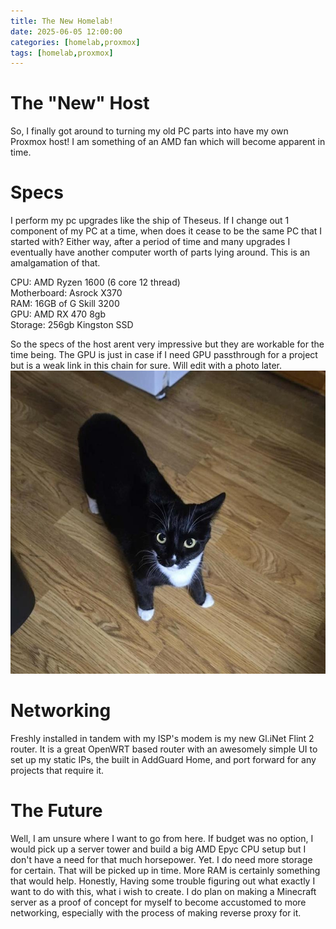 ```yaml
---
title: The New Homelab!
date: 2025-06-05 12:00:00 
categories: [homelab,proxmox]
tags: [homelab,proxmox]
---
```


# The "New" Host
So, I finally got around to turning my old PC parts into have my own Proxmox host! I am something of an AMD fan which will become apparent in time.  

# Specs
I perform my pc upgrades like the ship of Theseus. If I change out 1 component of my PC at a time, when does it cease to be the same PC that I started with? Either way, after a period of time and many upgrades I eventually have another computer worth of parts lying around. This is an amalgamation of that.  
  
CPU: AMD Ryzen 1600 (6 core 12 thread)  
Motherboard: Asrock X370  
RAM: 16GB of G Skill 3200   
GPU: AMD RX 470 8gb  
Storage: 256gb Kingston SSD   
  
So the specs of the host arent very impressive but they are workable for the time being. The GPU is just in case if I need GPU passthrough for a project but is a weak link in this chain for sure. Will edit with a photo later. 
![testing the ability to add images with a cat photo](assets/img/cat.jpg)

# Networking
Freshly installed in tandem with my ISP's modem is my new Gl.iNet Flint 2 router. It is a great OpenWRT based router with an awesomely simple UI to set up my static IPs, the built in AddGuard Home, and port forward for any projects that require it.  

# The Future 
Well, I am unsure where I want to go from here. If budget was no option, I would pick up a server tower and build a big AMD Epyc CPU setup but I don't have a need for that much horsepower. Yet. I do need more storage for certain. That will be picked up in time. More RAM is certainly something that would help. Honestly, Having some trouble figuring out what exactly I want to do with this, what i wish to create. I do plan on making a Minecraft server as a proof of concept for myself to become accustomed to more networking, especially with the process of making  reverse proxy for it. 
